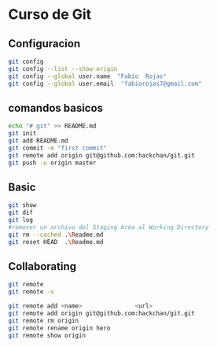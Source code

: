 # Curso de Git

## Configuracion

```bash
git config
git config --list --show-origin
git config --global user.name  "Fabio  Rojas"
git config --global user.email  "fabiorojas7@gmail.com"
```

## comandos basicos

```bash
echo "# git" >> README.md
git init
git add README.md
git commit -m "first commit"
git remote add origin git@github.com:hackchan/git.git
git push -u origin master
```

## Basic

```bash
git show
git dif
git log
#remover un archivo del Staging Area al Working Directory
git rm --cached .\Readme.md
git reset HEAD  .\Readme.md
```

## Collaborating

```bash
git remote
git remote -v

git remote add <name>               <url>
git remote add origin git@github.com:hackchan/git.git
git remote rm origin
git remote rename origin hero
git remote show origin
```
